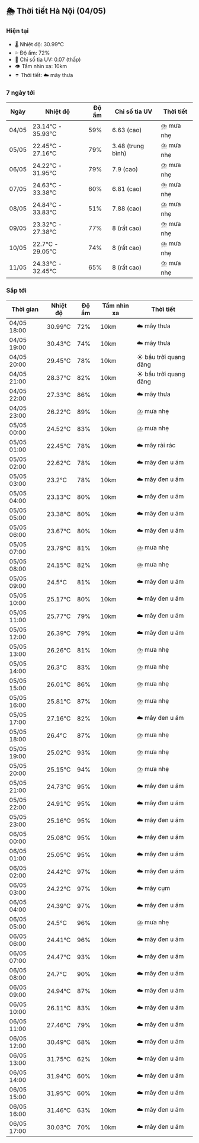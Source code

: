 ## 🌦️ Thời tiết Hà Nội (04/05)

### Hiện tại

- 🌡️ Nhiệt độ: 30.99℃
- 💦 Độ ẩm: 72%
- 🌟 Chỉ số tia UV: 0.07 (thấp)
- 👁️ Tầm nhìn xa: 10km
- ☂️ Thời tiết: ☁️ mây thưa

### 7 ngày tới

| Ngày | Nhiệt độ | Độ ẩm | Chỉ số tia UV | Thời tiết |
| --- | --- | --- | --- | --- |
| 04/05 | 23.14℃ - 35.93℃ | 59% | 6.63 (cao) | ⛈️ mưa nhẹ |
| 05/05 | 22.45℃ - 27.16℃ | 79% | 3.48 (trung bình) | ⛈️ mưa nhẹ |
| 06/05 | 24.22℃ - 31.95℃ | 79% | 7.9 (cao) | ⛈️ mưa nhẹ |
| 07/05 | 24.63℃ - 33.38℃ | 60% | 6.81 (cao) | ⛈️ mưa nhẹ |
| 08/05 | 24.84℃ - 33.83℃ | 51% | 7.88 (cao) | ⛈️ mưa nhẹ |
| 09/05 | 23.32℃ - 27.38℃ | 77% | 8 (rất cao) | ⛈️ mưa nhẹ |
| 10/05 | 22.7℃ - 29.05℃ | 74% | 8 (rất cao) | ⛈️ mưa nhẹ |
| 11/05 | 24.33℃ - 32.45℃ | 65% | 8 (rất cao) | ⛈️ mưa nhẹ |

### Sắp tới

| Thời gian | Nhiệt độ | Độ ẩm | Tầm nhìn xa | Thời tiết |
| --- | --- | --- | --- | --- |
| 04/05 18:00 | 30.99℃ | 72% | 10km | ☁️ mây thưa |
| 04/05 19:00 | 30.43℃ | 74% | 10km | ☁️ mây thưa |
| 04/05 20:00 | 29.45℃ | 78% | 10km | ☀️ bầu trời quang đãng |
| 04/05 21:00 | 28.37℃ | 82% | 10km | ☀️ bầu trời quang đãng |
| 04/05 22:00 | 27.33℃ | 86% | 10km | ☁️ mây thưa |
| 04/05 23:00 | 26.22℃ | 89% | 10km | ⛈️ mưa nhẹ |
| 05/05 00:00 | 24.52℃ | 83% | 10km | ⛈️ mưa nhẹ |
| 05/05 01:00 | 22.45℃ | 78% | 10km | ☁️ mây rải rác |
| 05/05 02:00 | 22.62℃ | 78% | 10km | ☁️ mây đen u ám |
| 05/05 03:00 | 23.2℃ | 78% | 10km | ☁️ mây đen u ám |
| 05/05 04:00 | 23.13℃ | 80% | 10km | ☁️ mây đen u ám |
| 05/05 05:00 | 23.38℃ | 80% | 10km | ☁️ mây đen u ám |
| 05/05 06:00 | 23.67℃ | 80% | 10km | ☁️ mây đen u ám |
| 05/05 07:00 | 23.79℃ | 81% | 10km | ⛈️ mưa nhẹ |
| 05/05 08:00 | 24.15℃ | 82% | 10km | ⛈️ mưa nhẹ |
| 05/05 09:00 | 24.5℃ | 81% | 10km | ☁️ mây đen u ám |
| 05/05 10:00 | 25.17℃ | 80% | 10km | ☁️ mây đen u ám |
| 05/05 11:00 | 25.77℃ | 79% | 10km | ☁️ mây đen u ám |
| 05/05 12:00 | 26.39℃ | 79% | 10km | ☁️ mây đen u ám |
| 05/05 13:00 | 26.26℃ | 81% | 10km | ⛈️ mưa nhẹ |
| 05/05 14:00 | 26.3℃ | 83% | 10km | ⛈️ mưa nhẹ |
| 05/05 15:00 | 26.01℃ | 86% | 10km | ⛈️ mưa nhẹ |
| 05/05 16:00 | 25.81℃ | 87% | 10km | ⛈️ mưa nhẹ |
| 05/05 17:00 | 27.16℃ | 82% | 10km | ☁️ mây đen u ám |
| 05/05 18:00 | 26.4℃ | 87% | 10km | ⛈️ mưa nhẹ |
| 05/05 19:00 | 25.02℃ | 93% | 10km | ⛈️ mưa nhẹ |
| 05/05 20:00 | 25.15℃ | 94% | 10km | ⛈️ mưa nhẹ |
| 05/05 21:00 | 24.73℃ | 95% | 10km | ☁️ mây đen u ám |
| 05/05 22:00 | 24.91℃ | 95% | 10km | ☁️ mây đen u ám |
| 05/05 23:00 | 25.16℃ | 95% | 10km | ☁️ mây đen u ám |
| 06/05 00:00 | 25.08℃ | 95% | 10km | ☁️ mây đen u ám |
| 06/05 01:00 | 25.05℃ | 95% | 10km | ☁️ mây đen u ám |
| 06/05 02:00 | 24.42℃ | 97% | 10km | ☁️ mây đen u ám |
| 06/05 03:00 | 24.22℃ | 97% | 10km | ☁️ mây cụm |
| 06/05 04:00 | 24.39℃ | 97% | 10km | ☁️ mây đen u ám |
| 06/05 05:00 | 24.5℃ | 96% | 10km | ⛈️ mưa nhẹ |
| 06/05 06:00 | 24.41℃ | 96% | 10km | ☁️ mây đen u ám |
| 06/05 07:00 | 24.47℃ | 93% | 10km | ☁️ mây đen u ám |
| 06/05 08:00 | 24.7℃ | 90% | 10km | ☁️ mây đen u ám |
| 06/05 09:00 | 24.94℃ | 87% | 10km | ☁️ mây đen u ám |
| 06/05 10:00 | 26.11℃ | 83% | 10km | ☁️ mây đen u ám |
| 06/05 11:00 | 27.46℃ | 79% | 10km | ☁️ mây đen u ám |
| 06/05 12:00 | 30.49℃ | 68% | 10km | ☁️ mây đen u ám |
| 06/05 13:00 | 31.75℃ | 62% | 10km | ☁️ mây đen u ám |
| 06/05 14:00 | 31.94℃ | 60% | 10km | ☁️ mây đen u ám |
| 06/05 15:00 | 31.95℃ | 60% | 10km | ☁️ mây đen u ám |
| 06/05 16:00 | 31.46℃ | 63% | 10km | ☁️ mây đen u ám |
| 06/05 17:00 | 30.03℃ | 70% | 10km | ☁️ mây đen u ám |
